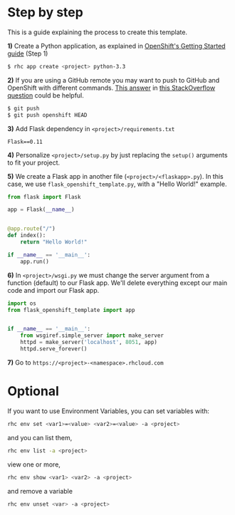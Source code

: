 # Step by step

This is a guide explaining the process to create this template.

**1)** Create a Python application, as explained in [OpenShift's Getting Started guide](https://developers.openshift.com/languages/python/getting-started.html) (Step 1)

```bash
$ rhc app create <project> python-3.3
```

**2)** If you are using a GitHub remote you may want to push to GitHub and OpenShift with different commands. [This answer](http://stackoverflow.com/a/12669112/3281097) in [this StackOverflow question](http://stackoverflow.com/q/12657168/3281097) could be helpful.

```bash
$ git push
$ git push openshift HEAD
``` 

**3)** Add Flask dependency in `<project>/requirements.txt`

```
Flask==0.11
```


**4)** Personalize `<project>/setup.py` by just replacing the `setup()` arguments to fit your project.

**5)** We create a Flask app in another file (`<project>/<flaskapp>.py`). In this case, we use `flask_openshift_template.py`, with a "Hello World!" example.

```python
from flask import Flask

app = Flask(__name__)


@app.route("/")
def index():
    return "Hello World!"

if __name__ == '__main__':
    app.run()
```

**6)** In `<project>/wsgi.py` we must change the server argument from a function (default) to our Flask app. We'll delete everything except our main code and import our Flask app.

```python
import os
from flask_openshift_template import app


if __name__ == '__main__':
    from wsgiref.simple_server import make_server
    httpd = make_server('localhost', 8051, app)
    httpd.serve_forever()
```

**7)** Go to `https://<project>-<namespace>.rhcloud.com`

# Optional

If you want to use Environment Variables, you can set variables with:

```bash
rhc env set <var1>=<value> <var2>=<value> -a <project>
```

and you can list them,

```bash
rhc env list -a <project>
```

view one or more,

```bash
rhc env show <var1> <var2> -a <project>
```

and remove a variable

```bash
rhc env unset <var> -a <project>
```